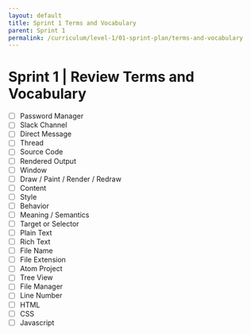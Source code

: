 ```yaml
---
layout: default
title: Sprint 1 Terms and Vocabulary
parent: Sprint 1
permalink: /curriculum/level-1/01-sprint-plan/terms-and-vocabulary
---
```


# Sprint 1 | Review Terms and Vocabulary

- [ ] Password Manager
- [ ] Slack Channel
- [ ] Direct Message
- [ ] Thread
- [ ] Source Code
- [ ] Rendered Output
- [ ] Window
- [ ] Draw / Paint / Render / Redraw
- [ ] Content
- [ ] Style
- [ ] Behavior
- [ ] Meaning / Semantics
- [ ] Target or Selector
- [ ] Plain Text
- [ ] Rich Text
- [ ] File Name
- [ ] File Extension
- [ ] Atom Project
- [ ] Tree View
- [ ] File Manager
- [ ] Line Number
- [ ] HTML
- [ ] CSS
- [ ] Javascript
